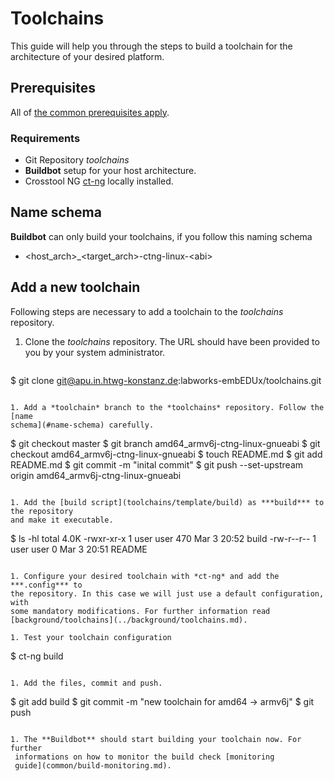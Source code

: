 # Toolchains
This guide will help you through the steps to build a toolchain for the
architecture of your desired platform.

## Prerequisites
All of [the common prerequisites apply](usage.md#Prerequisites).

### Requirements
* Git Repository *toolchains*
* **Buildbot** setup for your host architecture.
* Crosstool NG [ct-ng](http://crosstool-ng.org/) locally installed.

## Name schema
**Buildbot** can only build your toolchains, if you follow this naming schema

* <host\_arch\>\_<target\_arch\>-ctng-linux-<abi\>

## Add a new toolchain
Following steps are necessary to add a toolchain to the *toolchains* repository.

1. Clone the *toolchains* repository. The URL should have been provided to you
   by your system administrator.
   ```
$ git clone git@apu.in.htwg-konstanz.de:labworks-embEDUx/toolchains.git
   ```
 
1. Add a *toolchain* branch to the *toolchains* repository. Follow the [name
   schema](#name-schema) carefully.
   ```
$ git checkout master
$ git branch amd64_armv6j-ctng-linux-gnueabi
$ git checkout amd64_armv6j-ctng-linux-gnueabi 
$ touch README.md
$ git add README.md
$ git commit -m "inital commit"
$ git push --set-upstream origin amd64_armv6j-ctng-linux-gnueabi
   ```

1. Add the [build script](toolchains/template/build) as ***build*** to the repository
   and make it executable.
   ```
$ ls -hl
total 4.0K
-rwxr-xr-x 1 user user 470 Mar  3 20:52 build
-rw-r--r-- 1 user user   0 Mar  3 20:51 README
   ```

1. Configure your desired toolchain with *ct-ng* and add the ***.config*** to
   the repository. In this case we will just use a default configuration, with
   some mandatory modifications. For further information read
   [background/toolchains](../background/toolchains.md).

1. Test your toolchain configuration
   ```
   $ ct-ng build
   ```

1. Add the files, commit and push. 
   ```
$ git add build
$ git commit -m "new toolchain for amd64 -> armv6j"
$ git push 
  ```

1. The **Buildbot** should start building your toolchain now. For further
   informations on how to monitor the build check [monitoring
   guide](common/build-monitoring.md).

